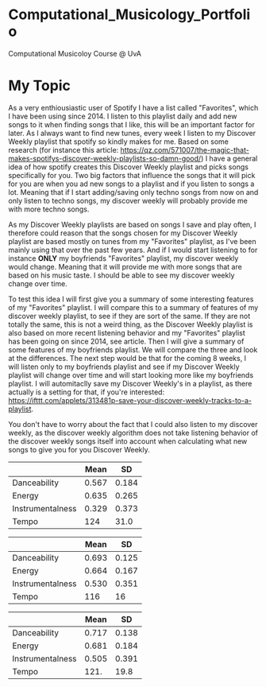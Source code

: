 # Computational_Musicology_Portfolio
Computational Musicoloy Course @ UvA

# My Topic

As a very enthiousiastic user of Spotify I have a list called "Favorites", which I have been using since 2014. I listen to this playlist daily and add new songs to it when finding songs that I like, this will be an important factor for later. As I always want to find new tunes, every week I listen to my Discover Weekly playlist that spotify so kindly makes for me. Based on some research (for instance this article: https://qz.com/571007/the-magic-that-makes-spotifys-discover-weekly-playlists-so-damn-good/) I have a general idea of how spotify creates this Discover Weekly playlist and picks songs specifically for you. Two big factors that influence the songs that it will pick for you are when you ad new songs to a playlist and if you listen to songs a lot. Meaning that if I start adding/saving only techno songs from now on and only listen to techno songs, my discover weekly will probably provide me with more techno songs.

As my Discover Weekly playlists are based on songs I save and play often, I therefore could reason that the songs chosen for my Discover Weekly playlist are based mostly on tunes from my "Favorites" playlist, as I've been mainly using that over the past few years. And if I would start listening to for instance **ONLY** my boyfriends "Favorites" playlist, my discover weekly would change. Meaning that it will provide me with more songs that are based on his music taste. I should be able to see my discover weekly change over time.

To test this idea I will first give you a summary of some interesting features of my "Favorites" playlist. I will compare this to a summary of features of my discover weekly playlist, to see if they are sort of the same. If they are not totally the same, this is not a weird thing, as the Discover Weekly playlist is also based on more recent listening behavior and my "Favorites" playlist has been going on since 2014, see article. Then I will give a summary of some features of my boyfriends playlist. We will compare the three and look at the differences. The next step would be that for the coming 8 weeks, I will listen only to my boyfriends playlist and see if my Discover Weekly playlist will change over time and will start looking more like my boyfriends playlist. I will automitaclly save my Discover Weekly's in a playlist, as there actually is a setting for that, if you're interested: https://ifttt.com/applets/313481p-save-your-discover-weekly-tracks-to-a-playlist.

You don't have to worry about the fact that I could also listen to my discover weekly, as the discover weekly algorithm does not take listening behavior of the discover weekly songs itself into account when calculating what new songs to give you for you Discover Weekly.



|   |Mean   |SD   |
|---|---|---|
| Danceability  | 0.567  |0.184   |
| Energy  | 0.635  |  0.265  |
| Instrumentalness  | 0.329   | 0.373  |
| Tempo  |  124  | 31.0   |


|   |Mean   |SD   |
|---|---|---|
| Danceability  | 0.693   |0.125   |
| Energy  | 0.664   |  0.167  |
| Instrumentalness  | 0.530    | 0.351  |
| Tempo  |   116   | 16   |

|   |Mean   |SD   |
|---|---|---|
| Danceability  | 0.717   |0.138   |
| Energy  | 0.681  |  0.184  |
| Instrumentalness  | 0.505  | 0.391  |
| Tempo  |  121. | 19.8   |

